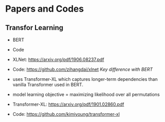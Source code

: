 # Papers and Codes

## Transfor Learning

- BERT
- Code

- XLNet: https://arxiv.org/pdf/1906.08237.pdf
- Code: https://github.com/zihangdai/xlnet
*Key difference with BERT*
- uses Transformer-XL which captures longer-term dependencies than vanilla Transformer used in BERT.
- model learning objective = maximizing likelihood over all permutations

- Transformer-XL: https://arxiv.org/pdf/1901.02860.pdf
- Code: https://github.com/kimiyoung/transformer-xl
